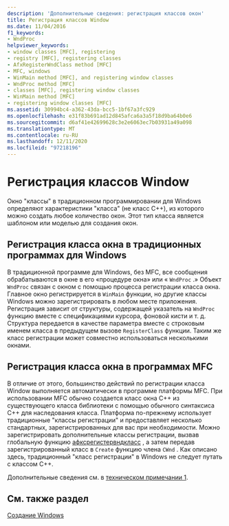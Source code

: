 ```yaml
---
description: 'Дополнительные сведения: регистрация классов окон'
title: Регистрация классов Window
ms.date: 11/04/2016
f1_keywords:
- WndProc
helpviewer_keywords:
- window classes [MFC], registering
- registry [MFC], registering classes
- AfxRegisterWndClass method [MFC]
- MFC, windows
- WinMain method [MFC], and registering window classes
- WndProc method [MFC]
- classes [MFC], registering window classes
- WinMain method [MFC]
- registering window classes [MFC]
ms.assetid: 30994bc4-a362-43da-bcc5-1bf67a3fc929
ms.openlocfilehash: e31f83b691ad12d845afca6a3a5f18d9ba64b0e6
ms.sourcegitcommit: d6af41e42699628c3e2e6063ec7b03931a49a098
ms.translationtype: MT
ms.contentlocale: ru-RU
ms.lasthandoff: 12/11/2020
ms.locfileid: "97218196"
---
```

# <a name="registering-window-classes"></a>Регистрация классов Window

Окно "классы" в традиционном программировании для Windows определяют характеристики "класса" (не класс C++), из которого можно создать любое количество окон. Этот тип класса является шаблоном или моделью для создания окон.

## <a name="window-class-registration-in-traditional-programs-for-windows"></a>Регистрация класса окна в традиционных программах для Windows

В традиционной программе для Windows, без MFC, все сообщения обрабатываются в окне в его «процедуре окна» или « `WndProc` .» Объект `WndProc` связан с окном с помощью процесса регистрации класса окна. Главное окно регистрируется в `WinMain` функции, но другие классы Windows можно зарегистрировать в любом месте приложения. Регистрация зависит от структуры, содержащей указатель на `WndProc` функцию вместе с спецификациями курсора, фоновой кисти и т. д. Структура передается в качестве параметра вместе с строковым именем класса в предыдущем вызове `RegisterClass` функции. Таким же класс регистрации может совместно использоваться несколькими окнами.

## <a name="window-class-registration-in-mfc-programs"></a>Регистрация класса окна в программах MFC

В отличие от этого, большинство действий по регистрации класса Window выполняется автоматически в программе платформы MFC. При использовании MFC обычно создается класс окна C++ из существующего класса библиотеки с помощью обычного синтаксиса C++ для наследования класса. Платформа по-прежнему использует традиционные "классы регистрации" и предоставляет несколько стандартных, зарегистрированных для вас при необходимости. Можно зарегистрировать дополнительные классы регистрации, вызвав глобальную функцию [афксрегистервндкласс](../mfc/reference/application-information-and-management.md#afxregisterwndclass) , а затем передав зарегистрированный класс в `Create` функцию члена `CWnd` . Как описано здесь, традиционный "класс регистрации" в Windows не следует путать с классом C++.

Дополнительные сведения см. в [техническом примечании 1](../mfc/tn001-window-class-registration.md).

## <a name="see-also"></a>См. также раздел

[Создание Windows](../mfc/creating-windows.md)
